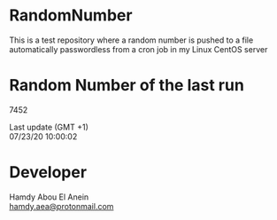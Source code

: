 # RandomNumber    
This is a test repository where a random number is pushed to a file automatically passwordless from a cron job in my Linux CentOS server    
# Random Number of the last run   
7452
      
Last update (GMT +1)    
07/23/20 10:00:02
# Developer    
Hamdy Abou El Anein   
hamdy.aea@protonmail.com
